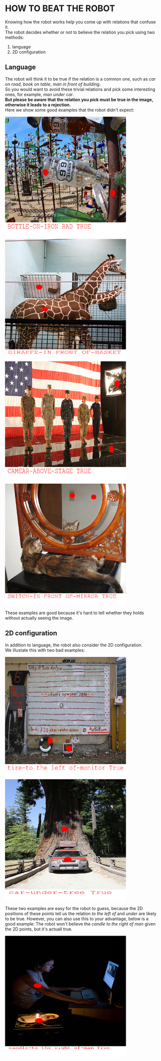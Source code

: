 HOW TO BEAT THE ROBOT
=====================

Knowing how the robot works help you come up with relations that confuse it.  
The robot decides whether or not to believe the relation you pick using two methods:
1. language 
2. 2D configuration


## Language

The robot will think it to be true if the relation is a common one, such as *car on road*, *book on table*, *man in front of building*.   
So you would want to avoid these trivial relations and pick some interesting ones, for example, *man under car*.  
**But please be aware that the relation you pick must be true in the image, otherwise it leads to a rejection.**  
Here we show some good examples that the robot didn't expect:

<img src="bottle-on-iron.png" width=400 height=400 />
<img src="giraffe-in-front-of-basket.png" width=400 height=400 />
<img src="camera-above-stage.png" width=400 height=400 />
<img src="switch-in-front-of-mirror.png" width=400 height=400 />

These examples are good because it's hard to tell whether they holds without actually seeing the image.


## 2D configuration

In addition to language, the robot also consider the 2D configuration.  
We illustate this with two bad examples:

<img src="tire-to-the-left-of-monitor.png" width=400 height=400 />
<img src="car-under-tree.png" width=400 height=400 />

These two examples are easy for the robot to guess, because the 2D positions of these points tell us the relation *to the left of* and *under* are likely to be true.
However, you can also use this to your advantage, below is a good example: The robot won't believe the *candle to the right of man* given the 2D points, but it's actuall true.

<img src="candle-to-the-right-of-man.png" width=400 height=400 />
